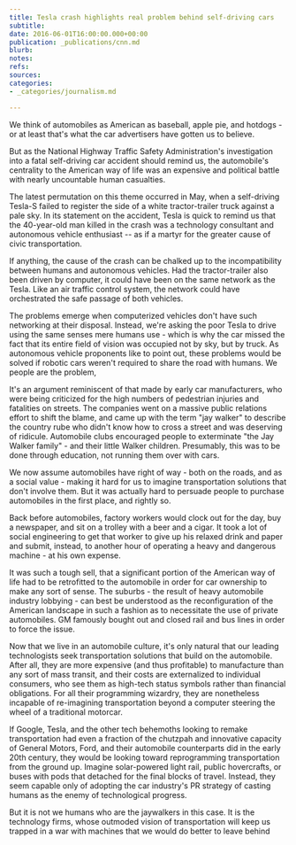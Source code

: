 ```yaml
---
title: Tesla crash highlights real problem behind self-driving cars
subtitle: 
date: 2016-06-01T16:00:00.000+00:00
publication: _publications/cnn.md
blurb: 
notes: 
refs: 
sources: 
categories:
- _categories/journalism.md

---
```

We think of automobiles as American as baseball, apple pie, and hotdogs - or at least that's what the car advertisers have gotten us to believe.

But as the National Highway Traffic Safety Administration's investigation into a fatal self-driving car accident should remind us, the automobile's centrality to the American way of life was an expensive and political battle with nearly uncountable human casualties.

The latest permutation on this theme occurred in May, when a self-driving Tesla-S failed to register the side of a white tractor-trailer truck against a pale sky. In its statement on the accident, Tesla is quick to remind us that the 40-year-old man killed in the crash was a technology consultant and autonomous vehicle enthusiast -- as if a martyr for the greater cause of civic transportation.

If anything, the cause of the crash can be chalked up to the incompatibility between humans and autonomous vehicles. Had the tractor-trailer also been driven by computer, it could have been on the same network as the Tesla. Like an air traffic control system, the network could have orchestrated the safe passage of both vehicles.

The problems emerge when computerized vehicles don't have such networking at their disposal. Instead, we're asking the poor Tesla to drive using the same senses mere humans use - which is why the car missed the fact that its entire field of vision was occupied not by sky, but by truck. As autonomous vehicle proponents like to point out, these problems would be solved if robotic cars weren't required to share the road with humans. We people are the problem,

It's an argument reminiscent of that made by early car manufacturers, who were being criticized for the high numbers of pedestrian injuries and fatalities on streets. The companies went on a massive public relations effort to shift the blame, and came up with the term "jay walker" to describe the country rube who didn't know how to cross a street and was deserving of ridicule. Automobile clubs encouraged people to exterminate "the Jay Walker family" - and their little Walker children. Presumably, this was to be done through education, not running them over with cars.

We now assume automobiles have right of way - both on the roads, and as a social value - making it hard for us to imagine transportation solutions that don't involve them. But it was actually hard to persuade people to purchase automobiles in the first place, and rightly so.

Back before automobiles, factory workers would clock out for the day, buy a newspaper, and sit on a trolley with a beer and a cigar. It took a lot of social engineering to get that worker to give up his relaxed drink and paper and submit, instead, to another hour of operating a heavy and dangerous machine - at his own expense.

It was such a tough sell, that a significant portion of the American way of life had to be retrofitted to the automobile in order for car ownership to make any sort of sense. The suburbs - the result of heavy automobile industry lobbying - can best be understood as the reconfiguration of the American landscape in such a fashion as to necessitate the use of private automobiles. GM famously bought out and closed rail and bus lines in order to force the issue.

Now that we live in an automobile culture, it's only natural that our leading technologists seek transportation solutions that build on the automobile. After all, they are more expensive (and thus profitable) to manufacture than any sort of mass transit, and their costs are externalized to individual consumers, who see them as high-tech status symbols rather than financial obligations. For all their programming wizardry, they are nonetheless incapable of re-imagining transportation beyond a computer steering the wheel of a traditional motorcar.

If Google, Tesla, and the other tech behemoths looking to remake transportation had even a fraction of the chutzpah and innovative capacity of General Motors, Ford, and their automobile counterparts did in the early 20th century, they would be looking toward reprogramming transportation from the ground up. Imagine solar-powered light rail, public hovercrafts, or buses with pods that detached for the final blocks of traveI. Instead, they seem capable only of adopting the car industry's PR strategy of casting humans as the enemy of technological progress.

But it is not we humans who are the jaywalkers in this case. It is the technology firms, whose outmoded vision of transportation will keep us trapped in a war with machines that we would do better to leave behind